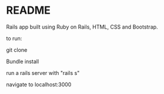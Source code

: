 # README

Rails app built using Ruby on Rails, HTML, CSS and Bootstrap. 

to run:

git clone

Bundle install

run a rails server with "rails s"

navigate to localhost:3000